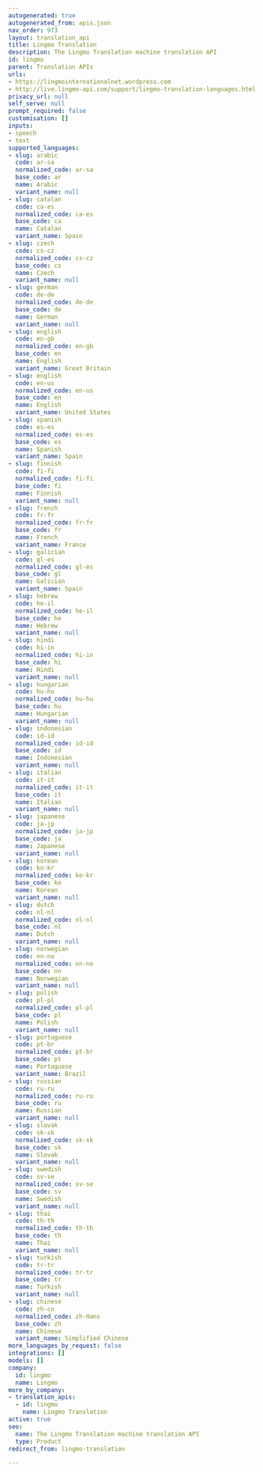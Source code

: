 ```yaml
---
autogenerated: true
autogenerated_from: apis.json
nav_order: 973
layout: translation_api
title: Lingmo Translation
description: The Lingmo Translation machine translation API
id: lingmo
parent: Translation APIs
urls:
- https://lingmointernationalnet.wordpress.com
- http://live.lingmo-api.com/support/lingmo-translation-languages.html
privacy_url: null
self_serve: null
prompt_required: false
customisation: []
inputs:
- speech
- text
supported_languages:
- slug: arabic
  code: ar-sa
  normalized_code: ar-sa
  base_code: ar
  name: Arabic
  variant_name: null
- slug: catalan
  code: ca-es
  normalized_code: ca-es
  base_code: ca
  name: Catalan
  variant_name: Spain
- slug: czech
  code: cs-cz
  normalized_code: cs-cz
  base_code: cs
  name: Czech
  variant_name: null
- slug: german
  code: de-de
  normalized_code: de-de
  base_code: de
  name: German
  variant_name: null
- slug: english
  code: en-gb
  normalized_code: en-gb
  base_code: en
  name: English
  variant_name: Great Britain
- slug: english
  code: en-us
  normalized_code: en-us
  base_code: en
  name: English
  variant_name: United States
- slug: spanish
  code: es-es
  normalized_code: es-es
  base_code: es
  name: Spanish
  variant_name: Spain
- slug: finnish
  code: fi-fi
  normalized_code: fi-fi
  base_code: fi
  name: Finnish
  variant_name: null
- slug: french
  code: fr-fr
  normalized_code: fr-fr
  base_code: fr
  name: French
  variant_name: France
- slug: galician
  code: gl-es
  normalized_code: gl-es
  base_code: gl
  name: Galician
  variant_name: Spain
- slug: hebrew
  code: he-il
  normalized_code: he-il
  base_code: he
  name: Hebrew
  variant_name: null
- slug: hindi
  code: hi-in
  normalized_code: hi-in
  base_code: hi
  name: Hindi
  variant_name: null
- slug: hungarian
  code: hu-hu
  normalized_code: hu-hu
  base_code: hu
  name: Hungarian
  variant_name: null
- slug: indonesian
  code: id-id
  normalized_code: id-id
  base_code: id
  name: Indonesian
  variant_name: null
- slug: italian
  code: it-it
  normalized_code: it-it
  base_code: it
  name: Italian
  variant_name: null
- slug: japanese
  code: ja-jp
  normalized_code: ja-jp
  base_code: ja
  name: Japanese
  variant_name: null
- slug: korean
  code: ko-kr
  normalized_code: ko-kr
  base_code: ko
  name: Korean
  variant_name: null
- slug: dutch
  code: nl-nl
  normalized_code: nl-nl
  base_code: nl
  name: Dutch
  variant_name: null
- slug: norwegian
  code: nn-no
  normalized_code: nn-no
  base_code: nn
  name: Norwegian
  variant_name: null
- slug: polish
  code: pl-pl
  normalized_code: pl-pl
  base_code: pl
  name: Polish
  variant_name: null
- slug: portuguese
  code: pt-br
  normalized_code: pt-br
  base_code: pt
  name: Portuguese
  variant_name: Brazil
- slug: russian
  code: ru-ru
  normalized_code: ru-ru
  base_code: ru
  name: Russian
  variant_name: null
- slug: slovak
  code: sk-sk
  normalized_code: sk-sk
  base_code: sk
  name: Slovak
  variant_name: null
- slug: swedish
  code: sv-se
  normalized_code: sv-se
  base_code: sv
  name: Swedish
  variant_name: null
- slug: thai
  code: th-th
  normalized_code: th-th
  base_code: th
  name: Thai
  variant_name: null
- slug: turkish
  code: tr-tr
  normalized_code: tr-tr
  base_code: tr
  name: Turkish
  variant_name: null
- slug: chinese
  code: zh-cn
  normalized_code: zh-Hans
  base_code: zh
  name: Chinese
  variant_name: Simplified Chinese
more_languages_by_request: false
integrations: []
models: []
company:
  id: lingmo
  name: Lingmo
more_by_company:
- translation_apis:
  - id: lingmo
    name: Lingmo Translation
active: true
seo:
  name: The Lingmo Translation machine translation API
  type: Product
redirect_from: lingmo-translation

---
```


